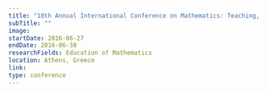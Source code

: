 ```yaml
---
title: "10th Annual International Conference on Mathematics: Teaching, Theory & Applications"
subTitle: ""
image:
startDate: 2016-06-27
endDate: 2016-06-30
researchFields: Education of Mathematics
location: Athens, Greece
link: 
type: conference
---
```


